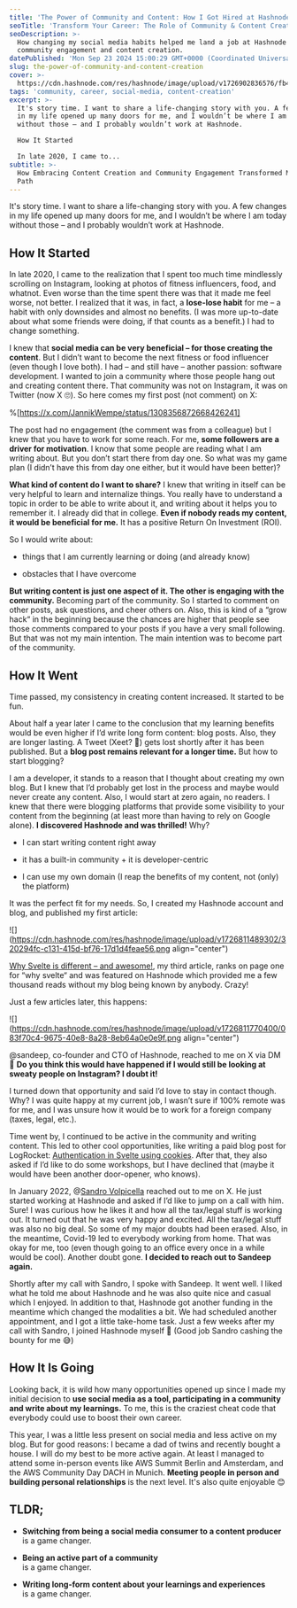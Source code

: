 ```yaml
---
title: 'The Power of Community and Content: How I Got Hired at Hashnode'
seoTitle: 'Transform Your Career: The Role of Community & Content Creation'
seoDescription: >-
  How changing my social media habits helped me land a job at Hashnode through
  community engagement and content creation.
datePublished: 'Mon Sep 23 2024 15:00:29 GMT+0000 (Coordinated Universal Time)'
slug: the-power-of-community-and-content-creation
cover: >-
  https://cdn.hashnode.com/res/hashnode/image/upload/v1726902836576/fb4cac0b-1912-4727-8586-1b65b9c20c92.png
tags: 'community, career, social-media, content-creation'
excerpt: >-
  It's story time. I want to share a life-changing story with you. A few changes
  in my life opened up many doors for me, and I wouldn’t be where I am today
  without those – and I probably wouldn’t work at Hashnode.

  How It Started

  In late 2020, I came to...
subtitle: >-
  How Embracing Content Creation and Community Engagement Transformed My Career
  Path
---
```


It's story time. I want to share a life-changing story with you. A few changes in my life opened up many doors for me, and I wouldn’t be where I am today without those – and I probably wouldn’t work at Hashnode.

## How It Started

In late 2020, I came to the realization that I spent too much time mindlessly scrolling on Instagram, looking at photos of fitness influencers, food, and whatnot. Even worse than the time spent there was that it made me feel worse, not better. I realized that it was, in fact, a **lose-lose habit** for me – a habit with only downsides and almost no benefits. (I was more up-to-date about what some friends were doing, if that counts as a benefit.) I had to change something.

I knew that **social media can be very beneficial – for those creating the content**. But I didn’t want to become the next fitness or food influencer (even though I love both). I had – and still have – another passion: software development. I wanted to join a community where those people hang out and creating content there. That community was not on Instagram, it was on Twitter (now X 🙄). So here comes my first post (not comment) on X:

%[https://x.com/JannikWempe/status/1308356872668426241] 

The post had no engagement (the comment was from a colleague) but I knew that you have to work for some reach. For me, **some followers are a driver for motivation**. I know that some people are reading what I am writing about. But you don’t start there from day one. So what was my game plan (I didn’t have this from day one either, but it would have been better)?

**What kind of content do I want to share?** I knew that writing in itself can be very helpful to learn and internalize things. You really have to understand a topic in order to be able to write about it, and writing about it helps you to remember it. I already did that in college. **Even if nobody reads my content, it would be beneficial for me.** It has a positive Return On Investment (ROI).

So I would write about:

* things that I am currently learning or doing (and already know)
    
* obstacles that I have overcome
    

**But writing content is just one aspect of it. The other is engaging with the community.** Becoming part of the community. So I started to comment on other posts, ask questions, and cheer others on. Also, this is kind of a “grow hack“ in the beginning because the chances are higher that people see those comments compared to your posts if you have a very small following. But that was not my main intention. The main intention was to become part of the community.

## How It Went

Time passed, my consistency in creating content increased. It started to be fun.

About half a year later I came to the conclusion that my learning benefits would be even higher if I’d write long form content: blog posts. Also, they are longer lasting. A Tweet (Xeet? 🤔) gets lost shortly after it has been published. But a **blog post remains relevant for a longer time.** But how to start blogging?

I am a developer, it stands to a reason that I thought about creating my own blog. But I knew that I’d probably get lost in the process and maybe would never create any content. Also, I would start at zero again, no readers. I knew that there were blogging platforms that provide some visibility to your content from the beginning (at least more than having to rely on Google alone). **I discovered Hashnode and was thrilled!** Why?

* I can start writing content right away
    
* it has a built-in community + it is developer-centric
    
* I can use my own domain (I reap the benefits of my content, not (only) the platform)
    

It was the perfect fit for my needs. So, I created my Hashnode account and blog, and published my first article:

![](https://cdn.hashnode.com/res/hashnode/image/upload/v1726811489302/320294fc-c131-415d-bf76-17d1d4feae56.png align="center")

[Why Svelte is different – and awesome!](https://blog.jannikwempe.com/why-svelte-is-different-and-awesome), my third article, ranks on page one for “why svelte“ and was featured on Hashnode which provided me a few thousand reads without my blog being known by anybody. Crazy!

Just a few articles later, this happens:

![](https://cdn.hashnode.com/res/hashnode/image/upload/v1726811770400/083f70c4-9675-40e8-8a28-8eb64a0e0e9f.png align="center")

@sandeep, co-founder and CTO of Hashnode, reached to me on X via DM 🤯 **Do you think this would have happened if I would still be looking at sweaty people on Instagram? I doubt it!**

I turned down that opportunity and said I’d love to stay in contact though. Why? I was quite happy at my current job, I wasn’t sure if 100% remote was for me, and I was unsure how it would be to work for a foreign company (taxes, legal, etc.).

Time went by, I continued to be active in the community and writing content. This led to other cool opportunities, like writing a paid blog post for LogRocket: [Authentication in Svelte using cookies](https://blog.logrocket.com/authentication-svelte-using-cookies/). After that, they also asked if I’d like to do some workshops, but I have declined that (maybe it would have been another door-opener, who knows).

In January 2022, @[Sandro Volpicella](@SandroVolpicella) reached out to me on X. He just started working at Hashnode and asked if I’d like to jump on a call with him. Sure! I was curious how he likes it and how all the tax/legal stuff is working out. It turned out that he was very happy and excited. All the tax/legal stuff was also no big deal. So some of my major doubts had been erased. Also, in the meantime, Covid-19 led to everybody working from home. That was okay for me, too (even though going to an office every once in a while would be cool). Another doubt gone. **I decided to reach out to Sandeep again.**

Shortly after my call with Sandro, I spoke with Sandeep. It went well. I liked what he told me about Hashnode and he was also quite nice and casual which I enjoyed. In addition to that, Hashnode got another funding in the meantime which changed the modalities a bit. We had scheduled another appointment, and I got a little take-home task. Just a few weeks after my call with Sandro, I joined Hashnode myself 🚀 (Good job Sandro cashing the bounty for me 😅)

## How It Is Going

Looking back, it is wild how many opportunities opened up since I made my initial decision to **use social media as a tool, participating in a community and write about my learnings.** To me, this is the craziest cheat code that everybody could use to boost their own career.

This year, I was a little less present on social media and less active on my blog. But for good reasons: I became a dad of twins and recently bought a house. I will do my best to be more active again. At least I managed to attend some in-person events like AWS Summit Berlin and Amsterdam, and the AWS Community Day DACH in Munich. **Meeting people in person and building personal relationships** is the next level. It's also quite enjoyable 😊

## TLDR;

* **Switching from being a social media consumer to a content producer**  
    is a game changer.
    
* **Being an active part of a community**  
    is a game changer.
    
* **Writing long-form content about your learnings and experiences**  
    is a game changer.
